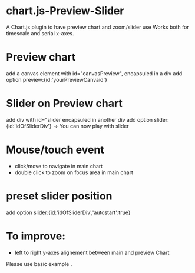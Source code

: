 # chart.js-Preview-Slider
A Chart.js plugin to have preview chart and zoom/slider use
Works both for timescale and serial x-axes.

# Preview chart
add a canvas element with id="canvasPreview", encapsuled in a div
add option preview:{id:'yourPreviewCanvaid'}

# Slider on Preview chart
add div with id="slider encapsuled in another div
add option slider:{id:'idOfSliderDiv'}
-> You can now play with slider

# Mouse/touch event 
- click/move to navigate in main chart 
- double click to zoom on focus area in main chart 

# preset slider position
add option slider:{id:'idOfSliderDiv','autostart':true}

# To improve:
- left to right y-axes alignement between main and preview Chart

Please use basic example .

